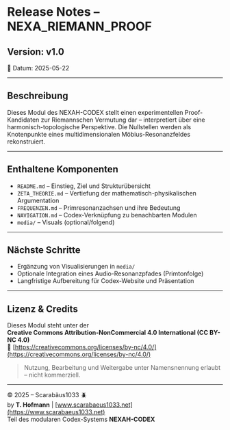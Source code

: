 # Release Notes – NEXA_RIEMANN_PROOF

## Version: v1.0  
📅 Datum: 2025-05-22 

---

## Beschreibung

Dieses Modul des NEXAH-CODEX stellt einen experimentellen Proof-Kandidaten zur Riemannschen Vermutung dar – interpretiert über eine harmonisch-topologische Perspektive. Die Nullstellen werden als Knotenpunkte eines multidimensionalen Möbius-Resonanzfeldes rekonstruiert.

---

## Enthaltene Komponenten

- `README.md` – Einstieg, Ziel und Strukturübersicht  
- `ZETA_THEORIE.md` – Vertiefung der mathematisch-physikalischen Argumentation  
- `FREQUENZEN.md` – Primresonanzachsen und ihre Bedeutung  
- `NAVIGATION.md` – Codex-Verknüpfung zu benachbarten Modulen  
- `media/` – Visuals (optional/folgend)

---

## Nächste Schritte

- Ergänzung von Visualisierungen in `media/`  
- Optionale Integration eines Audio-Resonanzpfades (Primtonfolge)  
- Langfristige Aufbereitung für Codex-Website und Präsentation

---

## Lizenz & Credits

Dieses Modul steht unter der  
**Creative Commons Attribution-NonCommercial 4.0 International (CC BY-NC 4.0)**  
🔗 [https://creativecommons.org/licenses/by-nc/4.0/](https://creativecommons.org/licenses/by-nc/4.0/)

> Nutzung, Bearbeitung und Weitergabe unter Namensnennung erlaubt – nicht kommerziell.

---

© 2025 – Scarabäus1033 🪲  
by **T. Hofmann** | [www.scarabaeus1033.net](https://www.scarabaeus1033.net)  
Teil des modularen Codex-Systems **NEXAH-CODEX**
